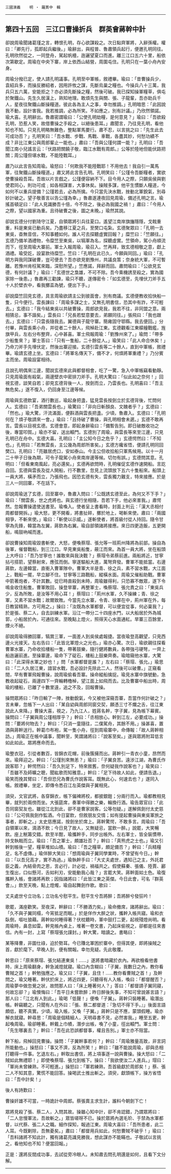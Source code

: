 

`三國演義`　　`明 ‧ 羅貫中　輯`

* * *

## 第四十五回　三江口曹操折兵　群英會蔣幹中計

卻說周瑜聞諸葛瑾之言，轉恨孔明，存心欲謀殺之。次日點齊軍將，入辭孫權。權曰：「卿先行，孤即起兵繼後。」瑜辭出，與程普、魯肅領兵起行，便邀孔明同往。孔明欣然從之，一同登舟，駕起帆檣，迤邐望夏口而進。離三江口五六十里，船依次第歇定。周瑜在中央下寨，岸上依西山結營，周圍屯住。孔明只在一葉小舟內安身。

周瑜分撥已定，使人請孔明議事。孔明至中軍帳，敘禮畢。瑜曰：「昔曹操兵少，袁紹兵多，而操反勝紹者，因用許攸之謀，先斷烏巢之糧也。今操兵八十三萬，我兵只五六萬，安能拒之？亦必須先斷操之糧，然後可破。我已探知操軍糧草，俱屯於聚鐵山。先生久居漢上，熟知地理。敢煩先生與關、張、子龍輩，吾亦助兵千人，星夜往聚鐵山斷操糧道。彼此各為主人之事，幸勿推調。」孔明暗思：「此因說我不動，設計害我。我若推調，必為所笑。不如應之，別有計議。」乃欣然領諾。瑜大喜。孔明辭出。魯肅密謂瑜曰：「公使孔明劫糧，是何意見？」瑜曰：「吾欲殺孔明，恐惹人笑，故借曹操之手殺之，以絕後患耳。」肅聞言，乃往見孔明，看他知也不知。只見孔明略無難色，整點軍馬要行。肅不忍，以言挑之曰：「先生此去可成功否？」孔明笑曰：「吾水戰、步戰、馬戰、車戰，各盡其妙，何愁功績不成？非比江東公與周郎輩止一能也。」肅曰：「吾與公瑾何謂一能？」孔明曰：「吾聞江南小兒謠言云：『伏路把關饒子敬，臨江水戰有周郎。』公等於陸地但能伏路把關；周公瑾但堪水戰，不能陸戰耳。」

肅乃以此言告知周瑜。瑜怒曰：「何欺我不能陸戰耶！不用他去！我自引一萬馬軍，往聚鐵山斷操糧道。」肅又將此言告孔明。孔明笑曰：「公瑾令吾斷糧者，實欲使曹操殺吾耳。吾故以片言戲之，公瑾便容納不下。目今用人之際，只願吳侯與劉使君同心，則功可成﹔如各相謀害，大事休矣。操賊多謀，他平生慣斷人糧道，今如何不以重兵提備？公瑾若去，必為所擒。今只當先決水戰，挫動北軍銳氣，別尋妙計破之。望子敬善言以告公瑾為幸。」魯肅遂連夜回見周瑜，備述孔明之言。瑜搖首頓足曰：「此人見識勝吾十倍，今不除之，後必為我國之禍！」肅曰：「今用人之際，望以國家為重。且待破曹之後，圖之未晚。」瑜然其說。

卻說玄德分付劉琦守江夏，自領眾將引兵往夏口。遙望江南岸旗旛隱隱，戈戟重重，料是東吳已動兵矣。乃盡移江夏之兵，至樊口屯紮。玄德聚眾曰：「孔明一去東吳，杳無音信，不知事體如何。誰人可去探聽虛實回報？」糜竺曰：「竺願往。」玄德乃備羊酒禮物，令糜竺至東吳，以犒軍為名，探聽虛實。竺領命，駕小舟順流而下，徑至周瑜大寨前。軍士入報周瑜，瑜召入。竺再拜，致玄德相敬之意，獻上酒禮。瑜受訖，設宴款待糜竺。竺曰：「孔明在此已久，今願與同回。」瑜曰：「孔明方與我同謀破曹，豈可便去？吾亦欲見劉豫州，共議良策；奈身統大軍，不可暫離。若豫州肯枉駕來臨，深慰所望。」竺應諾，拜辭而回。肅問瑜曰：「公欲見玄德，有何計議？」瑜曰：「玄德世之梟雄，不可不除。吾今乘機誘至殺之，實為國家除一後患。」魯肅再三勸諫，瑜只不聽，遂傳密令：「如玄德至，先埋伏刀斧手五十人於壁衣中，看我擲盃為號，便出下手。」

卻說糜竺回見玄德，具言周瑜欲請主公到彼面會，別有商議。玄德便教收拾快船一隻，只今便行。雲長諫曰：「周瑜多謀之士，又無孔明書信，恐其中有詐，不可輕去。」玄德曰：「我今結東吳以共破曹操，周郎欲見我，我若不往，非同盟之意。兩相猜忌，事不諧矣。」雲長曰：「兄長若堅意要去，弟願同往。」張飛曰：「我也跟去。」玄德曰：「只雲長隨我去。翼德與子龍守寨。簡雍固守鄂縣。我去便回。」分付畢，與雲長乘小舟，并從者二十餘人，飛棹赴江東。玄德觀看江東艨艟戰艦，旌旗甲兵，左右分布整齊，心中甚喜。軍士飛報周瑜：「劉豫州來了。」瑜問：「帶多少船隻來？」軍士答曰：「只有一隻船，二十餘從人。」瑜笑曰：「此人命合休矣！」乃命刀斧手先埋伏定，然後出寨迎接。玄德引雲長等二十餘人，直到中軍帳，敘禮畢。瑜請玄德上坐。玄德曰：「將軍名傳天下，備不才，何煩將軍重禮？」乃分賓主而坐。周瑜設宴相待。

且說孔明偶來江邊，聞說玄德來此與都督相會，吃了一驚，急入中軍帳竊看動靜。只見周瑜面有殺氣，兩邊壁衣中密排刀斧手。孔明大驚曰：「似此如之奈何！」回視玄德，談笑自若；卻見玄德背後一人，按劍而立，乃雲長也。孔明喜曰：「吾主無危矣。」遂不復入，仍回身至江邊等候。

周瑜與玄德飲宴，酒行數巡，瑜起身把盞，猛見雲長按劍立於玄德背後，忙問何人。玄德曰：「吾弟關雲長也。」瑜驚曰：「非向日斬顏良、文醜者乎？」玄德曰：「然也。」瑜大驚，汗流滿面，便斟酒與雲長把盞。少頃，魯肅入。玄德曰：「孔明何在？煩子敬請來一會。」瑜曰：「且待破了曹操，與孔明相會未遲。」玄德不敢再言。雲長以目視玄德。玄德會意，即起身辭瑜曰：「備暫告別。即日破敵收功之後，專當叩賀。」瑜亦不留，送出轅門。玄德別了周瑜，與雲長等來至江邊，只見孔明已在舟中。玄德大喜。孔明曰：「主公知今日之危乎？」玄德愕然曰：「不知也。」孔明曰：「若無雲長，主公幾為周郎所害矣。」玄德方纔省悟，便請孔明同回樊口。孔明曰：「亮雖居虎口，安如泰山。今主公但收拾船只軍馬候用。以十一月二十甲子日後為期，可令子龍駕小舟來南岸邊等候。切勿有誤。」玄德問其意。孔明曰：「但看東南風起，亮必還矣。」玄德再欲問時，孔明催促玄德作速開船。言訖自回。玄德與雲長及從人開船，行不數里，忽見上流頭放下五六十隻船來。船頭上一員大將，橫矛而立，乃張飛也。因恐玄德有失，雲長獨力難支，特來接應。於是三人一同回寨，不在話下。

卻說周瑜送了玄德，回至寨中，魯肅入問曰：「公既誘玄德至此，為何又不下手？」瑜曰：「關雲長，世之虎將也。與玄德行坐相隨，吾若下手，他必來害我。」肅愕然。忽報曹操遣使送書至。瑜喚入。使者呈上書看時，封面上判云：「漢大丞相付周都督開拆。」瑜大怒，更不開看，將書扯碎，擲於地上，喝斬來使。肅曰：「兩國相爭，不斬來使。」瑜曰：「斬使以示威。」遂斬使者，將首級付從人持回。隨令甘寧為先鋒，韓當為左翼，蔣欽為右翼。瑜自部領諸將接應。來日四更造飯，五更開船，鳴鼓吶喊而進。

卻說曹操知周瑜毀書斬使，大怒，便喚蔡瑁、張允等一班荊州降將為前部。操自為後軍，催督戰船，到三江口。早見東吳船隻，蔽江而來。為首一員大將，坐在船頭上大呼曰：「吾乃甘寧也！誰敢來與我決戰？」蔡瑁令弟蔡前進。兩船將近，甘寧拈弓搭箭，望蔡射來，應弦而倒。寧遂驅船大進，萬弩齊發。曹軍不能抵當。右邊蔣欽，左邊韓當，直衝入曹軍隊中。曹軍大半是青、徐之兵，素不習水戰，大江面上，戰船一擺，早立腳不住。甘寧等三路戰船，縱橫水面。周瑜又催船助戰。曹軍中箭著炮者，不計其數。從巳時直殺到未時，周瑜雖得利，只恐寡不敵眾，遂下令鳴金收住船隻。曹軍敗回，操登旱寨，再整軍士，喚蔡瑁、張允責之曰：「東吳兵少，反為所敗，是汝等不用心耳！」蔡瑁曰：「荊州水軍，久不操練；青、徐之軍，又素不習水戰；故爾致敗。今當先立水寨，令青、徐軍在中，荊州軍在外，每日教習精熟，方可用之。」操曰：「汝既為水軍都督，可以便宜從事，何必稟我？」於是張、蔡二人，自去訓練水軍。沿江一帶分二十四座水門，以大船居於外為城郭，小船居於內，可通往來。至晚點上燈火，照得天心水面通紅。旱寨三百餘里，煙火不絕。

卻說周瑜得勝回寨，犒賞三軍，一面差人到吳侯處報捷。當夜瑜登高觀望，只見西邊火光接天。左右告曰：「此皆北軍燈火之光也。」瑜亦心驚。次日，瑜欲親往探看曹軍水寨，乃命收拾樓船一隻，帶著鼓樂，隨行健將數員，各帶強弓硬弩，一齊上船迤邐前進。至操寨邊，瑜命下了碇石，樓船上鼓樂齊奏。瑜暗窺他水寨，大驚曰：「此深得水軍之妙也！」問「水軍都督是誰？」左右曰：「蔡瑁、張允。」瑜思曰：「二人久居江東，諳習水戰，吾必設計先除此二人，然後可以破曹。」正窺看間，早有曹軍飛報曹操，說周瑜偷看吾寨。操命縱船擒捉。瑜見水寨中旗號動，急教收起碇石，兩邊四下一齊輪轉櫓棹，望江面上如飛而去。比及曹寨中船出時，周瑜的樓船，已離了十數里遠，追之不及，回報曹操。

操問眾將曰：「昨日輸了一陣，挫動銳氣，今又被他深窺吾寨，吾當作何計破之？」言未畢，忽帳下一人出曰：「某自幼與周郎同窗交契，願憑三寸不爛之舌，往江東說此人來降。」曹操大喜，視之，乃九江人，姓蔣名幹，字子翼，見為帳下幕賓。操問曰：「子翼與周公瑾相厚乎？」幹曰：「丞相放心。幹到江左，必要成功。」操問：「要將何物去？」幹曰：「只消一童隨往，二僕駕舟，其餘不用。」操甚喜，置酒與蔣幹送行。幹葛巾布袍，駕一隻小舟，徑到周瑜寨中，命傳報：「故人蔣幹相訪。」周瑜正在帳中議事，聞幹至，笑謂諸將曰：「說客至矣。」遂與眾將附耳低言如此如此。眾將應命而去。

瑜整衣冠，引從者數百，皆錦衣花帽，前後簇擁而出。蔣幹引一青衣小童，昂然而來。瑜拜迎之。幹曰：「公瑾別來無恙？」瑜曰：「子翼良苦。遠涉江湖，為曹氏作說客耶？」幹愕然曰：「吾久別足下，特來敘舊，奈何疑我作說客也？」瑜笑曰：「吾雖不及師曠之聰，聞紘歌而知雅意。」幹曰：「足下待故人如此，便請告退。」瑜笑而挽其臂曰：「吾但恐兄為曹氏作說客耳。既無此心，何速去也？」遂同入帳。敘禮畢，坐定，即傳令悉召江左英傑與子翼相見。

須臾，文官武將，各穿錦衣，帳下偏裨將校，都披銀鎧；分兩行而入。瑜都教相見畢，就列於兩傍而坐。大張筵席，奏軍中得勝之樂，輪換行酒。瑜告眾官曰：「此吾同窗契友也。雖從江北到此，卻不是曹家說客。公等勿疑。」遂解佩劍付太史慈曰：「公可佩我劍作監酒。今日宴飲，但敘朋友交情；如有提起曹操與東吳軍旅之事者，即斬之。」太史慈應諾，按劍坐於席上。蔣幹驚愕，不敢多言。周瑜曰：「吾自領軍以來，滴酒不飲；今日見了故人，又無疑忌，當飲一醉。」說罷，大笑暢飲。座上觥籌交錯。飲至半酣，瑜攜幹手，同步出帳外。左右軍士，皆全裝慣帶，持戈執戟而立。瑜曰：「吾之軍士，頗雄壯否？」幹曰：「真熊虎之士也。」瑜又引幹到帳後一望，糧草堆如山積。瑜曰：「吾之糧草，頗足備否？」幹曰：「兵精糧足，名不虛傳。」瑜佯醉大笑曰：「想周瑜與子翼同學業時，不曾望有今日。」幹曰：「以吾兄高才，實不為過。」瑜執幹手曰：「大丈夫處世，遇知己之主，外託君臣之義，內結骨肉之恩，言必行，計必從，禍福共之。假使蘇秦、張儀、陸賈、酈生復出，口似懸河，舌如利刃，安能動我心哉？」言罷大笑。蔣幹面如土色。瑜復攜幹入帳，會諸將再飲；因指諸將曰：「此皆江東之英傑。今日此會，可名『群英會』。」飲至天晚，點上燈燭，瑜自起舞劍作歌。歌曰：

丈夫處世兮立功名；立功名兮慰平生。慰平生兮吾將醉；吾將醉兮發狂吟！

歌罷，滿座歡笑。至夜深，幹辭曰：「不勝酒力矣。」瑜命撤席，諸將辭出。瑜曰：「久不與子翼同榻，今宵抵足而眠。」於是佯作大醉之狀，攜幹入帳共寢。瑜和衣臥倒，嘔吐狼藉。蔣幹如何睡得著？伏枕聽時，軍中鼓打二更，起視殘燈尚明。看周瑜時，鼻息如雷。幹見帳內桌上，堆著一卷文書，乃起床偷視之，卻都是往來書信。內有一封，上寫「蔡瑁張允謹封。」幹大驚，暗讀之。書略曰：

某等降曹，非圖仕祿，迫於勢耳。今已賺北軍困於寨中，但得其便，即將操賊之首，獻於麾下。早晚人到，便有關報。幸勿見疑。先此敬覆。

幹思曰：「原來蔡瑁、張允結連東吳！……」遂將書暗藏於衣內。再欲檢看他書時，床上周瑜翻身，幹急滅燈就寢。瑜口內含糊曰：「子翼，我數日之內，教你看曹賊之首！」幹勉強應之。瑜又曰：「子翼，且住！……教你看曹賊之首！」及幹問之，瑜又睡著。幹伏於床上，將近四更，只聽得有人入帳，喚曰：「都督醒否？」周瑜夢中做忽覺之狀，故問那人曰：「床上睡著何人？」答曰：「都督請子翼同寢，何故忘卻？」瑜懊悔曰：「吾平日未嘗飲醉；昨日醉後失事，不知可曾說甚言語？」那人曰：「江北有人到此。」瑜喝「低聲！」便喚「子翼」。蔣幹只裝睡著。瑜潛出帳。幹竊聽之，只聞有人在外曰：「張、蔡二都督道：『急切不得下手。』」後面言語頗低，聽不真實。少頃，瑜入帳，又喚「子翼。」蔣幹只是不應，蒙頭假睡。瑜亦解衣就寢。幹尋思：「周瑜是個精細人，天明尋書不見，必然害我。」睡至五更，幹起喚周瑜。瑜卻睡著。幹戴上巾幘，潛步出帳，喚了小童，徑出轅門。軍士問：「先生哪裏去？」幹曰：「吾在此恐誤都督事，權且告別。」軍士亦不阻當。

幹下船，飛棹回見曹操。操問：「子翼幹事若何？」幹曰：「周瑜雅量高致，非言詞所能動也。」操怒曰：「事又不濟，反為所笑！」幹曰：「雖不能說周瑜，卻與丞相打聽得一件事。乞退左右。」幹取出書信，將上項事逐一說與曹操。操大怒曰：「二賊如此無禮耶！」即使喚蔡瑁、張允到帳下。操曰：「我欲使汝二人進兵。」瑁曰：「軍尚未曾練熟，不可輕進。」操怒曰：「軍若練熟，吾首級獻於周郎矣！」蔡、張二人不知其意，驚慌不能回答。操喝武士推出斬之。須臾，獻頭帳下，操方省悟曰：「吾中計矣！」

後人有詩歎曰：

曹操奸雄不可當，一時詭計中周郎。蔡張賣主求生計，誰料今朝劍下亡！

眾將見殺了張、蔡二人，入問其故。操雖心知中計，卻不肯認錯，乃謂眾將曰：「二人怠慢軍法，吾故斬之。」眾皆嗟呀不已。操於眾將內選毛玠、于禁為水軍都督，以代蔡、張二人之職。細作探知，報過江東。周瑜大喜曰：「吾所患者，此二人耳。今既剿除，吾無憂矣。」肅曰：「都督用兵如此，何愁曹賊不破乎！」瑜曰：「吾料諸將不知此計，獨有諸葛亮識見勝我，想此謀亦不能瞞也。子敬試以言挑之，看他知也不知？便當回報。」

正是：還將反間成功事，去試從旁冷眼人。未知肅去問孔明還是如何，且看下文分解。

* * *

